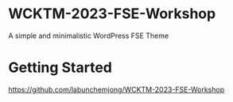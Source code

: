# WCKTM-2023-FSE-Workshop
A simple and minimalistic WordPress FSE Theme

# Getting Started
https://github.com/labunchemjong/WCKTM-2023-FSE-Workshop